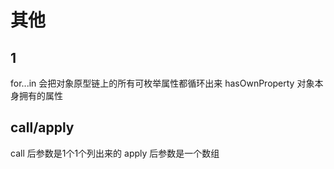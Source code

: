 # 其他

## 1

for...in 会把对象原型链上的所有可枚举属性都循环出来
hasOwnProperty 对象本身拥有的属性

## call/apply

call 后参数是1个1个列出来的
apply 后参数是一个数组
